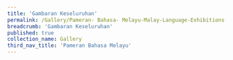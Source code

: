 ```yaml
---
title: 'Gambaran Keseluruhan'
permalink: /Gallery/Pameran- Bahasa- Melayu-Malay-Language-Exhibitions-a/Gambaran-Keseluruhan/
breadcrumb: 'Gambaran Keseluruhan'
published: true
collection_name: Gallery
third_nav_title: 'Pameran Bahasa Melayu'
---
```

